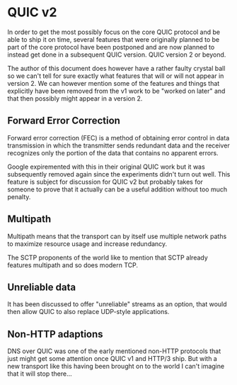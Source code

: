 # QUIC v2

In order to get the most possibly focus on the core QUIC protocol and be able
to ship it on time, several features that were originally planned to be part
of the core protocol have been postponed and are now planned to instead get
done in a subsequent QUIC version. QUIC version 2 or beyond.

The author of this document does however have a rather faulty crystal ball so
we can't tell for sure exactly what features that will or will not appear in
version 2. We can however mention some of the features and things that
explicitly have been removed from the v1 work to be "worked on later" and that
then possibly might appear in a version 2.

## Forward Error Correction

Forward error correction (FEC) is a method of obtaining error control in data
transmission in which the transmitter sends redundant data and the receiver
recognizes only the portion of the data that contains no apparent errors.

Google expiremented with this in their original QUIC work but it was
subsequently removed again since the experiments didn't turn out well. This
feature is subject for discussion for QUIC v2 but probably takes for someone
to prove that it actually can be a useful addition without too much penalty.

## Multipath

Multipath means that the transport can by itself use multiple network paths to
maximize resource usage and increase redundancy.

The SCTP proponents of the world like to mention that SCTP already features
multipath and so does modern TCP.

## Unreliable data

It has been discussed to offer "unreliable" streams as an option, that would
then allow QUIC to also replace UDP-style applications.

## Non-HTTP adaptions

DNS over QUIC was one of the early mentioned non-HTTP protocols that just
might get some attention once QUIC v1 and HTTP/3 ship. But with a new
transport like this having been brought on to the world I can't imagine that
it will stop there...
